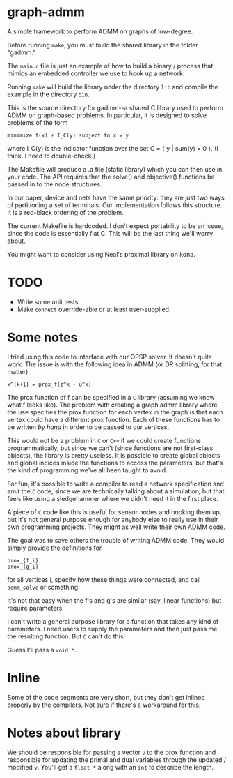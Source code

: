 graph-admm
==========

A simple framework to perform ADMM on graphs of low-degree.

Before running `make`, you must build the shared library in the folder
"gadmm."

The `main.c` file is just an example of how to build a binary / process that
mimics an embedded controller we use to hook up a network.

Running `make` will build the library under the directory `lib` and compile
the example in the directory `bin`.

This is the source directory for gadmm--a shared C library used to perform
ADMM on graph-based problems. In particular, it is designed to solve problems
of the form

    minimize f(x) + I_C(y) subject to x = y

where I_C(y) is the indicator function over the set C = { y | sum(y) = 0 }. (I
think. I need to double-check.)

The Makefile will produce a .a file (static library) which you can then use in
your code. The API requires that the solve() and objective() functions be
passed in to the node structures.

In our paper, device and nets have the same priority: they are just two ways
of partitioning a set of terminals. Our implementation follows this structure.
It is a red-black ordering of the problem.

The current Makefile is hardcoded. I don't expect portability to be an issue, 
since the code is essentially flat C. This will be the last thing we'll worry 
about.

You might want to consider using Neal's proximal library on kona.

TODO
====
* Write some unit tests.
* Make `connect` override-able or at least user-supplied.

Some notes
==========
I tried using this code to interface with our OPSP solver. It doesn't quite work. 
The issue is with the following idea in ADMM (or DR splitting, for that matter)

    x^{k+1} = prox_f(z^k - u^k)

The prox function of f can be specified in a `C` library (assuming we know what f 
looks like). The problem with creating a graph admm library where the use specifies 
the prox function for each vertex in the graph is that each vertex could have a 
different prox function. Each of these functions has to be written *by hand* in order
to be passed to our vertices.

This would not be a problem in `C` or `C++` if we could create functions programmatically,
but since we can't (since functions are not first-class objects), the library is pretty
useless. It is possible to create global objects and global indices inside the functions
to access the parameters, but that's the kind of programming we've all been taught to avoid.

For fun, it's possible to write a compiler to read a network specification and *emit* the
`C` code, since we are technically talking about a simulation, but that feels like
using a sledgehammer where we didn't need it in the first place.

A piece of `C` code like this is useful for sensor nodes and hooking them up, but
it's not general purpose enough for anybody else to really use in their own programming
projects. They might as well write their own ADMM code.

The goal was to save others the trouble of writing ADMM code. They would simply provide
the definitions for

    prox_{f_i}
    prox_{g_i}
    
for all vertices i, specify how these things were connected, and call `admm_solve` or something.

It's not that easy when the f's and g's are similar (say, linear functions) but require parameters.

I can't write a general purpose library for a function that takes any kind of parameters. I need
users to supply the parameters and then just pass me the resulting function. But `C` can't do this!

Guess I'll pass a `void *`...

Inline
======
Some of the code segments are very short, but they don't get inlined properly by the compilers.
Not sure if there's a workaround for this.

Notes about library
===================
We should be responsible for passing a vector `v` to the prox function and responsible for 
updating the primal and dual variables through the updated / modified `v`. You'll get a
`float *` along with an `int` to describe the length.